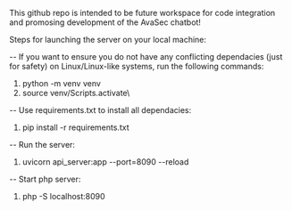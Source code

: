This github repo is intended to be future workspace for code integration and promosing development of the AvaSec chatbot!

Steps for launching the server on your local machine:

-- If you want to ensure you do not have any conflicting dependacies (just for safety) on Linux/Linux-like systems, run the following commands:

   1. python -m venv venv
   2. source venv/Scripts.activate\

-- Use requirements.txt to install all dependacies:

   1. pip install -r requirements.txt

-- Run the server:

   1. uvicorn api_server:app --port=8090 --reload

-- Start php server:

   1. php -S localhost:8090
